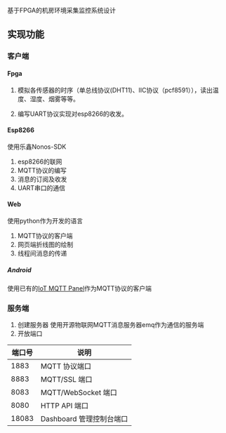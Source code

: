 基于FPGA的机房环境采集监控系统设计

## 实现功能

### 客户端

#### Fpga

1. 模拟各传感器的时序（单总线协议(DHT11)、IIC协议（pcf8591）），读出温度、湿度、烟雾等等。

2. 编写UART协议实现对esp8266的收发。

#### Esp8266

使用乐鑫Nonos-SDK

1. esp8266的联网
2. MQTT协议的编写
3. 消息的订阅及收发
4. UART串口的通信

#### Web

使用python作为开发的语言

1. MQTT协议的客户端
2. 网页端折线图的绘制
3. 线程间消息的传递

##### Android

  使用已有的[IoT MQTT Panel](http://www.snrelectronicsblog.com/iot/iot-mqtt-panel-user-guide/)作为MQTT协议的客户端

### 服务端

1. 创建服务器  使用开源物联网MQTT消息服务器emq作为通信的服务端
2. 开放端口

| 端口号 | 说明                     |
| ------ | ------------------------ |
| 1883   | MQTT 协议端口            |
| 8883   | MQTT/SSL 端口            |
| 8083   | MQTT/WebSocket 端口      |
| 8080   | HTTP API 端口            |
| 18083  | Dashboard 管理控制台端口 |

